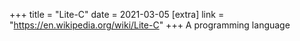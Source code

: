 +++
title = "Lite-C"
date = 2021-03-05
[extra]
link = "https://en.wikipedia.org/wiki/Lite-C"
+++
A programming language

